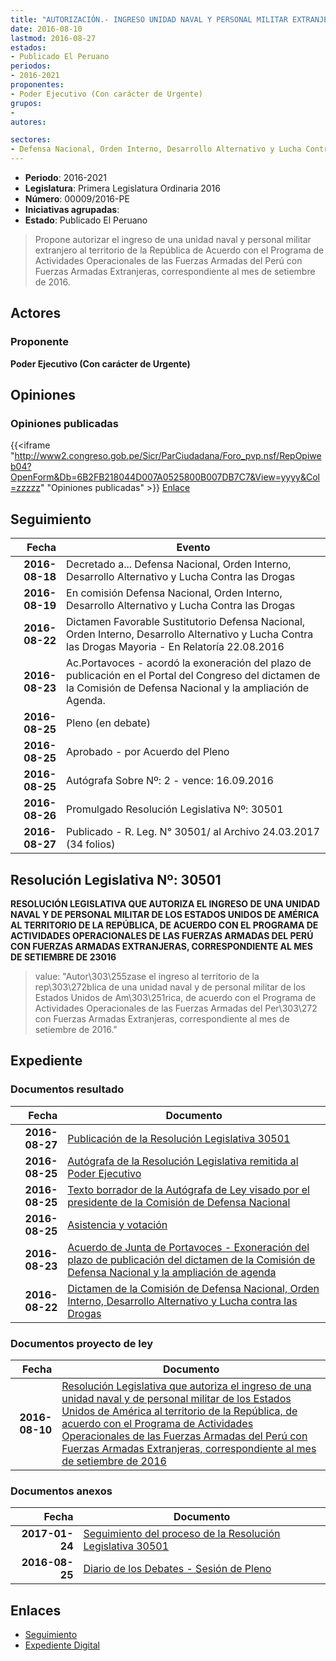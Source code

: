 ```yaml
---
title: "AUTORIZACIÓN.- INGRESO UNIDAD NAVAL Y PERSONAL MILITAR EXTRANJERO"
date: 2016-08-10
lastmod: 2016-08-27
estados:
- Publicado El Peruano
periodos:
- 2016-2021
proponentes:
- Poder Ejecutivo (Con carácter de Urgente)
grupos:
- 
autores:

sectores:
- Defensa Nacional, Orden Interno, Desarrollo Alternativo y Lucha Contra las Drogas
---
```

- **Periodo**: 2016-2021
- **Legislatura**: Primera Legislatura Ordinaria 2016
- **Número**: 00009/2016-PE
- **Iniciativas agrupadas**: 
- **Estado**: Publicado El Peruano

> Propone autorizar el ingreso de una unidad naval y personal militar extranjero al territorio de la República de Acuerdo con el Programa de Actividades Operacionales de las Fuerzas Armadas del Perú con Fuerzas Armadas Extranjeras, correspondiente al mes de setiembre de 2016.


## Actores

### Proponente

**Poder Ejecutivo (Con carácter de Urgente)**

## Opiniones

### Opiniones publicadas

{{<iframe "http://www2.congreso.gob.pe/Sicr/ParCiudadana/Foro_pvp.nsf/RepOpiweb04?OpenForm&Db=6B2FB218044D007A0525800B007DB7C7&View=yyyy&Col=zzzzz" "Opiniones publicadas" >}}
[Enlace](http://www2.congreso.gob.pe/Sicr/ParCiudadana/Foro_pvp.nsf/RepOpiweb04?OpenForm&Db=6B2FB218044D007A0525800B007DB7C7&View=yyyy&Col=zzzzz)


## Seguimiento

| Fecha | Evento |
|------:|--------|
| **2016-08-18** | Decretado a... Defensa Nacional, Orden Interno, Desarrollo Alternativo y Lucha Contra las Drogas |
| **2016-08-19** | En comisión Defensa Nacional, Orden Interno, Desarrollo Alternativo y Lucha Contra las Drogas |
| **2016-08-22** | Dictamen Favorable Sustitutorio Defensa Nacional, Orden Interno, Desarrollo Alternativo y Lucha Contra las Drogas Mayoria - En Relatoría 22.08.2016 |
| **2016-08-23** | Ac.Portavoces - acordó la exoneración del plazo de publicación en el Portal del Congreso del dictamen de la Comisión de Defensa Nacional y la ampliación de Agenda. |
| **2016-08-25** | Pleno (en debate) |
| **2016-08-25** | Aprobado - por Acuerdo del Pleno |
| **2016-08-25** | Autógrafa Sobre Nº: 2 - vence: 16.09.2016 |
| **2016-08-26** | Promulgado Resolución Legislativa Nº: 30501 |
| **2016-08-27** | Publicado - R. Leg. N° 30501/ al Archivo 24.03.2017 (34 folios) |

## Resolución Legislativa Nº: 30501

**RESOLUCIÓN LEGISLATIVA QUE AUTORIZA EL INGRESO DE UNA UNIDAD NAVAL Y DE PERSONAL MILITAR DE LOS ESTADOS UNIDOS DE AMÉRICA AL TERRITORIO DE LA REPÚBLICA, DE ACUERDO CON EL PROGRAMA DE ACTIVIDADES OPERACIONALES DE LAS FUERZAS ARMADAS DEL PERÚ CON FUERZAS ARMADAS EXTRANJERAS, CORRESPONDIENTE AL MES DE SETIEMBRE DE 23016**

> value: "Autor\303\255zase el ingreso al territorio de la rep\303\272blica de una unidad naval y de personal militar de los Estados Unidos de Am\303\251rica, de acuerdo con el Programa de Actividades Operacionales de las Fuerzas Armadas del Per\303\272 con Fuerzas Armadas Extranjeras, correspondiente al mes de setiembre de 2016."


## Expediente

### Documentos resultado

| Fecha | Documento |
|------:|-----------|
| **2016-08-27** | [Publicación de la Resolución Legislativa 30501](http://www.leyes.congreso.gob.pe/Documentos/2016_2021/ADLP/Normas_Legales/30501-RLG.pdf) |
| **2016-08-25** | [Autógrafa de la Resolución Legislativa remitida al Poder Ejecutivo](http://www.leyes.congreso.gob.pe/Documentos/2016_2021/ADLP/Texto_Aprobado/AU0000920160825.pdf) |
| **2016-08-25** | [Texto borrador de la Autógrafa de Ley visado por el presidente de la Comisión de Defensa Nacional](http://www2.congreso.gob.pe/Sicr/TraDocEstProc/Contdoc03_2011.nsf/ba75101a33765c2c05257e5400552213/76a1795e31dffaa1052580c200579a9a/$FILE/BAU0000920160825.pdf) |
| **2016-08-25** | [Asistencia y votación](http://www.leyes.congreso.gob.pe/Documentos/2016_2021/Asistencia_y_Votacion/Proyectos_de_Ley/AV0000920160825..PDF) |
| **2016-08-23** | [Acuerdo de Junta de Portavoces - Exoneración del plazo de publicación del dictamen de la Comisión de Defensa Nacional y la ampliación de agenda](http://www2.congreso.gob.pe/Sicr/TraDocEstProc/Contdoc03_2011.nsf/ba75101a33765c2c05257e5400552213/5ad7c08efad61495052580c3006c6584/$FILE/AJP0000920160823.pdf) |
| **2016-08-22** | [Dictamen de la Comisión de Defensa Nacional, Orden Interno, Desarrollo Alternativo y Lucha contra las Drogas](http://www.leyes.congreso.gob.pe/Documentos/2016_2021/Dictamenes/Proyectos_de_Ley/00009DC07MAY20160822..pdf) |

### Documentos proyecto de ley

| Fecha | Documento |
|------:|-----------|
| **2016-08-10** | [Resolución Legislativa que autoriza el ingreso de una unidad naval y de personal militar de los Estados Unidos de América al territorio de la República, de acuerdo con el Programa de Actividades Operacionales de las Fuerzas Armadas del Perú con Fuerzas Armadas Extranjeras, correspondiente al mes de setiembre de 2016](http://www.leyes.congreso.gob.pe/Documentos/2016_2021/Proyectos_de_Ley_y_de_Resoluciones_Legislativas/PL00009_20160810.pdf) |

### Documentos anexos

| Fecha | Documento |
|------:|-----------|
| **2017-01-24** | [Seguimiento del proceso de la Resolución Legislativa 30501](http://www2.congreso.gob.pe/Sicr/TraDocEstProc/Contdoc03_2011.nsf/ba75101a33765c2c05257e5400552213/0935182a5f967826052580c9006725e0/$FILE/00009PL20170124.pdf) |
| **2016-08-25** | [Diario de los Debates - Sesión de Pleno](http://www.leyes.congreso.gob.pe/Documentos/2016_2021/ADLP/Diario_Debates/30501_DD.pdf) |

## Enlaces

- [Seguimiento](http://www2.congreso.gob.pe/Sicr/TraDocEstProc/CLProLey2016.nsf/f7fff46988ca05b1052578e100829cc7/434639c10e7f58cf0525800b007d8304?OpenDocument)
- [Expediente Digital](http://www2.congreso.gob.pe/Sicr/TraDocEstProc/Expvirt_2011.nsf/visbusqptramdoc1621/00009?opendocument)

